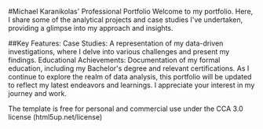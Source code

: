 #Michael Karanikolas' Professional Portfolio
Welcome to my portfolio. Here, I share some of the analytical projects and case studies I've undertaken, providing a glimpse into my approach and insights.

##Key Features:
Case Studies: A representation of my data-driven investigations, where I delve into various challenges and present my findings.
Educational Achievements: Documentation of my formal education, including my Bachelor's degree and relevant certifications.
As I continue to explore the realm of data analysis, this portfolio will be updated to reflect my latest endeavors and learnings. I appreciate your interest in my journey and work.


The template is free for personal and commercial use under the CCA 3.0 license (html5up.net/license)
